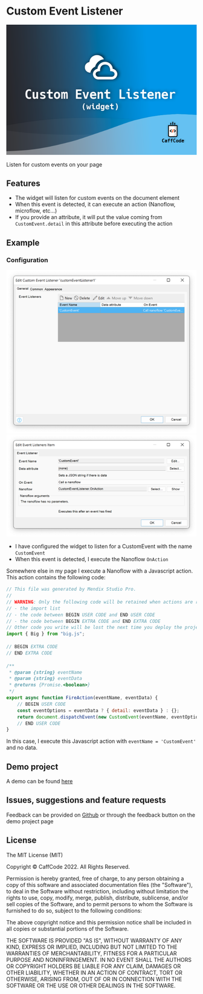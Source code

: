 # Custom Event Listener

![marketplace](/assets/MarketPlaceIcon.png)

Listen for custom events on your page
## Features

- The widget will listen for custom events on the document element
- When this event is detected, it can execute an action (Nanoflow, microflow, etc...)
- If you provide an attribute, it will put the value coming from `CustomEvent.detail` in this attribute before executing the action

## Example

### Configuration

![](/assets/configuration.png)
![](/assets/configuration_single_event.png)

- I have configured the widget to listen for a CustomEvent with the name `CustomEvent`
- When this event is detected, I execute the Nanoflow `OnAction`

Somewhere else in my page I execute a Nanoflow with a Javascript action. This action contains the following code:

```js
// This file was generated by Mendix Studio Pro.
//
// WARNING: Only the following code will be retained when actions are regenerated:
// - the import list
// - the code between BEGIN USER CODE and END USER CODE
// - the code between BEGIN EXTRA CODE and END EXTRA CODE
// Other code you write will be lost the next time you deploy the project.
import { Big } from "big.js";

// BEGIN EXTRA CODE
// END EXTRA CODE

/**
 * @param {string} eventName
 * @param {string} eventData
 * @returns {Promise.<boolean>}
 */
export async function FireAction(eventName, eventData) {
	// BEGIN USER CODE
	const eventOptions = eventData ? { detail: eventData } : {};
	return document.dispatchEvent(new CustomEvent(eventName, eventOptions))
	// END USER CODE
}
```

In this case, I execute this Javascript action with `eventName = 'CustomEvent'` and no data.

## Demo project

A demo can be found [here](https://caffcodecontenttestapp-sandbox.mxapps.io/p/customevent-example1)

## Issues, suggestions and feature requests

Feedback can be provided on [Github](https://github.com/j3lte/mendix-custom-event-listener) or through the feedback button on the demo project page
## License

The MIT License (MIT)

Copyright © CaffCode 2022. All Rights Reserved.

Permission is hereby granted, free of charge, to any person obtaining a copy
of this software and associated documentation files (the "Software"), to deal
in the Software without restriction, including without limitation the rights
to use, copy, modify, merge, publish, distribute, sublicense, and/or sell
copies of the Software, and to permit persons to whom the Software is
furnished to do so, subject to the following conditions:

The above copyright notice and this permission notice shall be included in
all copies or substantial portions of the Software.

THE SOFTWARE IS PROVIDED "AS IS", WITHOUT WARRANTY OF ANY KIND, EXPRESS OR
IMPLIED, INCLUDING BUT NOT LIMITED TO THE WARRANTIES OF MERCHANTABILITY,
FITNESS FOR A PARTICULAR PURPOSE AND NONINFRINGEMENT. IN NO EVENT SHALL THE
AUTHORS OR COPYRIGHT HOLDERS BE LIABLE FOR ANY CLAIM, DAMAGES OR OTHER
LIABILITY, WHETHER IN AN ACTION OF CONTRACT, TORT OR OTHERWISE, ARISING FROM,
OUT OF OR IN CONNECTION WITH THE SOFTWARE OR THE USE OR OTHER DEALINGS IN
THE SOFTWARE.
